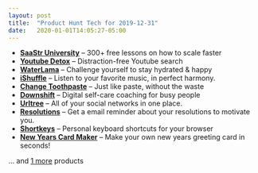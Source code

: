 ```yaml
---
layout: post
title:  "Product Hunt Tech for 2019-12-31"
date:   2020-01-01T14:05:27-05:00
---
```


* **[SaaStr University](https://www.producthunt.com/posts/saastr-university?utm_campaign=producthunt-api&utm_medium=api&utm_source=Application%3A+Daily+Digest+RSS+%28ID%3A+3202%29)** – 300+ free lessons on how to scale faster
* **[Youtube Detox](https://www.producthunt.com/posts/youtube-detox?utm_campaign=producthunt-api&utm_medium=api&utm_source=Application%3A+Daily+Digest+RSS+%28ID%3A+3202%29)** – Distraction-free Youtube search
* **[WaterLama](https://www.producthunt.com/posts/waterlama?utm_campaign=producthunt-api&utm_medium=api&utm_source=Application%3A+Daily+Digest+RSS+%28ID%3A+3202%29)** – Challenge yourself to stay hydrated & happy
* **[iShuffle](https://www.producthunt.com/posts/ishuffle?utm_campaign=producthunt-api&utm_medium=api&utm_source=Application%3A+Daily+Digest+RSS+%28ID%3A+3202%29)** – Listen to your favorite music, in perfect harmony.
* **[Change Toothpaste](https://www.producthunt.com/posts/change-toothpaste?utm_campaign=producthunt-api&utm_medium=api&utm_source=Application%3A+Daily+Digest+RSS+%28ID%3A+3202%29)** – Just like paste, without the waste
* **[Downshift](https://www.producthunt.com/posts/downshift?utm_campaign=producthunt-api&utm_medium=api&utm_source=Application%3A+Daily+Digest+RSS+%28ID%3A+3202%29)** – Digital self-care coaching for busy people
* **[Urltree](https://www.producthunt.com/posts/urltree?utm_campaign=producthunt-api&utm_medium=api&utm_source=Application%3A+Daily+Digest+RSS+%28ID%3A+3202%29)** – All of your social networks in one place.
* **[Resolutions](https://www.producthunt.com/posts/resolutions-2?utm_campaign=producthunt-api&utm_medium=api&utm_source=Application%3A+Daily+Digest+RSS+%28ID%3A+3202%29)** – Get a email reminder about your resolutions to motivate you.
* **[Shortkeys](https://www.producthunt.com/posts/shortkeys?utm_campaign=producthunt-api&utm_medium=api&utm_source=Application%3A+Daily+Digest+RSS+%28ID%3A+3202%29)** – Personal keyboard shortcuts for your browser
* **[New Years Card Maker](https://www.producthunt.com/posts/new-years-card-maker?utm_campaign=producthunt-api&utm_medium=api&utm_source=Application%3A+Daily+Digest+RSS+%28ID%3A+3202%29)** – Make your own new years greeting card in seconds!

… and [1 more](https://www.producthunt.com/tech) products